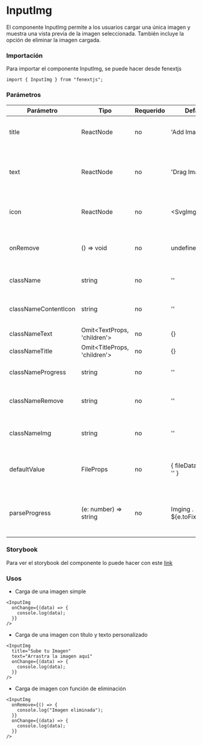 # InputImg

El componente InputImg permite a los usuarios cargar una única imagen y muestra una vista previa de la imagen seleccionada. También incluye la opción de eliminar la imagen cargada.

### Importación

Para importar el componente InputImg, se puede hacer desde fenextjs

```tsx copy
import { InputImg } from "fenextjs";
```

### Parámetros

| Parámetro            | Tipo                           | Requerido | Default                         | Descripcion                                                  |
| -------------------- | ------------------------------ | --------- | ------------------------------- | ------------------------------------------------------------ |
| title                | ReactNode                      | no        | 'Add Image'                     | Título que se muestra en el componente.                      |
| text                 | ReactNode                      | no        | 'Drag Image'                    | Texto que se muestra en el componente para guiar al usuario. |
| icon                 | ReactNode                      | no        | \<SvgImg /\>                    | Ícono que se muestra en el componente.                       |
| onRemove             | () =\> void                    | no        | undefined                       | Función que se ejecuta cuando se elimina la imagen.          |
| className            | string                         | no        | ''                              | Clase CSS para el componente.                                |
| classNameContentIcon | string                         | no        | ''                              | Clase CSS para el contenedor del ícono.                      |
| classNameText        | Omit\<TextProps, 'children'\>  | no        | \{\}                            | Clase CSS para el texto.                                     |
| classNameTitle       | Omit\<TitleProps, 'children'\> | no        | \{\}                            | Clase CSS para el título.                                    |
| classNameProgress    | string                         | no        | ''                              | Clase CSS para la barra de progreso.                         |
| classNameRemove      | string                         | no        | ''                              | Clase CSS para el botón de eliminar.                         |
| classNameImg         | string                         | no        | ''                              | Clase CSS para la imagen mostrada.                           |
| defaultValue         | FileProps                      | no        | \{ fileData: '', text: '' \}    | Valor por defecto que se mostrará en el componente.          |
| parseProgress        | (e: number) =\> string         | no        | Imging . . . $\{e.toFixed(0)\}% | Función que formatea el texto de progreso durante la carga.  |

### Storybook

Para ver el storybook del componente lo puede hacer con este [link](https://fenextjs-component-storybook.vercel.app/?path=/story/input-inputimg--index)

### Usos

- Carga de una imagen simple

```tsx copy
<InputImg
  onChange={(data) => {
    console.log(data);
  }}
/>
```

- Carga de una imagen con título y texto personalizado

```tsx copy
<InputImg
  title="Sube tu Imagen"
  text="Arrastra la imagen aquí"
  onChange={(data) => {
    console.log(data);
  }}
/>
```

- Carga de imagen con función de eliminación

```tsx copy
<InputImg
  onRemove={() => {
    console.log("Imagen eliminada");
  }}
  onChange={(data) => {
    console.log(data);
  }}
/>
```
